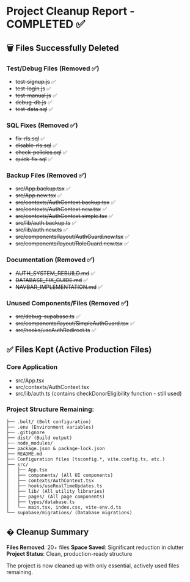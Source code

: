 # Project Cleanup Report - COMPLETED ✅

## 🗑️ Files Successfully Deleted

### Test/Debug Files (Removed ✅)
- ~~test-signup.js~~ ✅
- ~~test-login.js~~ ✅
- ~~test-manual.js~~ ✅
- ~~debug-db.js~~ ✅
- ~~test-data.sql~~ ✅

### SQL Fixes (Removed ✅)
- ~~fix-rls.sql~~ ✅
- ~~disable-rls.sql~~ ✅
- ~~check-policies.sql~~ ✅
- ~~quick-fix.sql~~ ✅

### Backup Files (Removed ✅)
- ~~src/App.backup.tsx~~ ✅
- ~~src/App.new.tsx~~ ✅
- ~~src/contexts/AuthContext.backup.tsx~~ ✅
- ~~src/contexts/AuthContext.new.tsx~~ ✅
- ~~src/contexts/AuthContext.simple.tsx~~ ✅
- ~~src/lib/auth.backup.ts~~ ✅
- ~~src/lib/auth.new.ts~~ ✅
- ~~src/components/layout/AuthGuard.new.tsx~~ ✅
- ~~src/components/layout/RoleGuard.new.tsx~~ ✅

### Documentation (Removed ✅)
- ~~AUTH_SYSTEM_REBUILD.md~~ ✅
- ~~DATABASE_FIX_GUIDE.md~~ ✅
- ~~NAVBAR_IMPLEMENTATION.md~~ ✅

### Unused Components/Files (Removed ✅)
- ~~src/debug-supabase.ts~~ ✅
- ~~src/components/layout/SimpleAuthGuard.tsx~~ ✅
- ~~src/hooks/useAuthRedirect.ts~~ ✅

## ✅ Files Kept (Active Production Files)

### Core Application
- src/App.tsx
- src/contexts/AuthContext.tsx
- src/lib/auth.ts (contains checkDonorEligibility function - still used)

### Project Structure Remaining:
```
├── .bolt/ (Bolt configuration)
├── .env (Environment variables)
├── .gitignore
├── dist/ (Build output)
├── node_modules/
├── package.json & package-lock.json
├── README.md
├── Configuration files (tsconfig.*, vite.config.ts, etc.)
├── src/
│   ├── App.tsx
│   ├── components/ (All UI components)
│   ├── contexts/AuthContext.tsx
│   ├── hooks/useRealTimeUpdates.ts
│   ├── lib/ (All utility libraries)
│   ├── pages/ (All page components)
│   ├── types/database.ts
│   └── main.tsx, index.css, vite-env.d.ts
└── supabase/migrations/ (Database migrations)
```

## � Cleanup Summary

**Files Removed**: 20+ files
**Space Saved**: Significant reduction in clutter
**Project Status**: Clean, production-ready structure

The project is now cleaned up with only essential, actively used files remaining.
